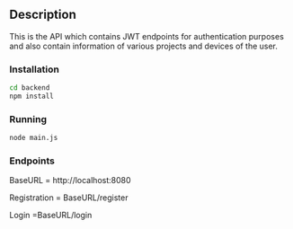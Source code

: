 ## Description
This is the API which contains JWT endpoints for authentication purposes and also contain information of various projects and devices of the user.

### Installation

```bash
cd backend
npm install
```

### Running

```bash
node main.js
```

### Endpoints

BaseURL = http://localhost:8080

Registration = BaseURL/register

Login        =BaseURL/login


